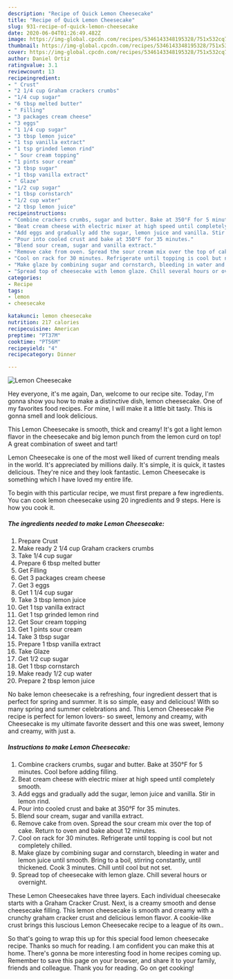 ```yaml
---
description: "Recipe of Quick Lemon Cheesecake"
title: "Recipe of Quick Lemon Cheesecake"
slug: 931-recipe-of-quick-lemon-cheesecake
date: 2020-06-04T01:26:49.482Z
image: https://img-global.cpcdn.com/recipes/5346143348195328/751x532cq70/lemon-cheesecake-recipe-main-photo.jpg
thumbnail: https://img-global.cpcdn.com/recipes/5346143348195328/751x532cq70/lemon-cheesecake-recipe-main-photo.jpg
cover: https://img-global.cpcdn.com/recipes/5346143348195328/751x532cq70/lemon-cheesecake-recipe-main-photo.jpg
author: Daniel Ortiz
ratingvalue: 3.1
reviewcount: 13
recipeingredient:
- " Crust"
- "2 1/4 cup Graham crackers crumbs"
- "1/4 cup sugar"
- "6 tbsp melted butter"
- " Filling"
- "3 packages cream cheese"
- "3 eggs"
- "1 1/4 cup sugar"
- "3 tbsp lemon juice"
- "1 tsp vanilla extract"
- "1 tsp grinded lemon rind"
- " Sour cream topping"
- "1 pints sour cream"
- "3 tbsp sugar"
- "1 tbsp vanilla extract"
- " Glaze"
- "1/2 cup sugar"
- "1 tbsp cornstarch"
- "1/2 cup water"
- "2 tbsp lemon juice"
recipeinstructions:
- "Combine crackers crumbs, sugar and butter. Bake at 350°F for 5 minutes. Cool before adding filling."
- "Beat cream cheese with electric mixer at high speed until completely smooth."
- "Add eggs and gradually add the sugar, lemon juice and vanilla. Stir in lemon rind."
- "Pour into cooled crust and bake at 350°F for 35 minutes."
- "Blend sour cream, sugar and vanilla extract."
- "Remove cake from oven. Spread the sour cream mix over the top of cake. Return to oven and bake about 12 minutes."
- "Cool on rack for 30 minutes. Refrigerate until topping is cool but not completely chilled."
- "Make glaze by combining sugar and cornstarch, bleeding in water and lemon juice until smooth. Bring to a boil, stirring constantly, until thickened. Cook 3 minutes. Chill until cool but not set."
- "Spread top of cheesecake with lemon glaze. Chill several hours or overnight."
categories:
- Recipe
tags:
- lemon
- cheesecake

katakunci: lemon cheesecake 
nutrition: 217 calories
recipecuisine: American
preptime: "PT37M"
cooktime: "PT56M"
recipeyield: "4"
recipecategory: Dinner

---
```



![Lemon Cheesecake](https://img-global.cpcdn.com/recipes/5346143348195328/751x532cq70/lemon-cheesecake-recipe-main-photo.jpg)

Hey everyone, it's me again, Dan, welcome to our recipe site. Today, I'm gonna show you how to make a distinctive dish, lemon cheesecake. One of my favorites food recipes. For mine, I will make it a little bit tasty. This is gonna smell and look delicious.

This Lemon Cheesecake is smooth, thick and creamy! It&#39;s got a light lemon flavor in the cheesecake and big lemon punch from the lemon curd on top! A great combination of sweet and tart!

Lemon Cheesecake is one of the most well liked of current trending meals in the world. It's appreciated by millions daily. It's simple, it is quick, it tastes delicious. They're nice and they look fantastic. Lemon Cheesecake is something which I have loved my entire life.


To begin with this particular recipe, we must first prepare a few ingredients. You can cook lemon cheesecake using 20 ingredients and 9 steps. Here is how you cook it.

<!--inarticleads1-->

##### The ingredients needed to make Lemon Cheesecake:

1. Prepare  Crust
1. Make ready 2 1/4 cup Graham crackers crumbs
1. Take 1/4 cup sugar
1. Prepare 6 tbsp melted butter
1. Get  Filling
1. Get 3 packages cream cheese
1. Get 3 eggs
1. Get 1 1/4 cup sugar
1. Take 3 tbsp lemon juice
1. Get 1 tsp vanilla extract
1. Get 1 tsp grinded lemon rind
1. Get  Sour cream topping
1. Get 1 pints sour cream
1. Take 3 tbsp sugar
1. Prepare 1 tbsp vanilla extract
1. Take  Glaze
1. Get 1/2 cup sugar
1. Get 1 tbsp cornstarch
1. Make ready 1/2 cup water
1. Prepare 2 tbsp lemon juice


No bake lemon cheesecake is a refreshing, four ingredient dessert that is perfect for spring and summer. It is so simple, easy and delicious! With so many spring and summer celebrations and. This Lemon Cheesecake Pie recipe is perfect for lemon lovers- so sweet, lemony and creamy, with Cheesecake is my ultimate favorite dessert and this one was sweet, lemony and creamy, with just a. 

<!--inarticleads2-->

##### Instructions to make Lemon Cheesecake:

1. Combine crackers crumbs, sugar and butter. Bake at 350°F for 5 minutes. Cool before adding filling.
1. Beat cream cheese with electric mixer at high speed until completely smooth.
1. Add eggs and gradually add the sugar, lemon juice and vanilla. Stir in lemon rind.
1. Pour into cooled crust and bake at 350°F for 35 minutes.
1. Blend sour cream, sugar and vanilla extract.
1. Remove cake from oven. Spread the sour cream mix over the top of cake. Return to oven and bake about 12 minutes.
1. Cool on rack for 30 minutes. Refrigerate until topping is cool but not completely chilled.
1. Make glaze by combining sugar and cornstarch, bleeding in water and lemon juice until smooth. Bring to a boil, stirring constantly, until thickened. Cook 3 minutes. Chill until cool but not set.
1. Spread top of cheesecake with lemon glaze. Chill several hours or overnight.


These Lemon Cheesecakes have three layers. Each individual cheesecake starts with a Graham Cracker Crust. Next, is a creamy smooth and dense cheesecake filling. This lemon cheesecake is smooth and creamy with a crunchy graham cracker crust and delicious lemon flavor. A cookie-like crust brings this luscious Lemon Cheesecake recipe to a league of its own.. 

So that's going to wrap this up for this special food lemon cheesecake recipe. Thanks so much for reading. I am confident you can make this at home. There's gonna be more interesting food in home recipes coming up. Remember to save this page on your browser, and share it to your family, friends and colleague. Thank you for reading. Go on get cooking!
